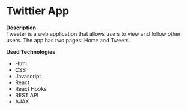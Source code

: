 # Twittier App  
  
**Description**  
Tweeter is a web application that allows users to view and follow other users. The app has two pages: Home and Tweets.  
  
 **Used Technologies**  
- Html  
- CSS  
- Javascript
- React
- React Hooks
- REST API
- AJAX

